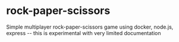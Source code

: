 rock-paper-scissors
===================

Simple multiplayer rock-paper-scissors game using docker, node.js, express -- this is experimental with very limited documentation
